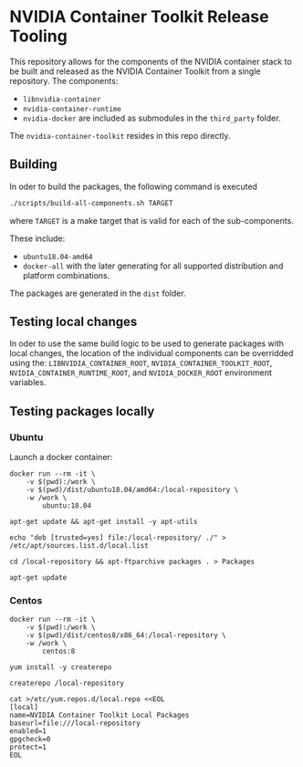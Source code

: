 # NVIDIA Container Toolkit Release Tooling

This repository allows for the components of the NVIDIA container stack to be
built and released as the NVIDIA Container Toolkit from a single repository. The components:
* `libnvidia-container`
* `nvidia-container-runtime`
* `nvidia-docker`
are included as submodules in the `third_party` folder.

The `nvidia-container-toolkit` resides in this repo directly.

## Building

In oder to build the packages, the following command is executed
```sh
./scripts/build-all-components.sh TARGET
```
where `TARGET` is a make target that is valid for each of the sub-components.

These include:
* `ubuntu18.04-amd64`
* `docker-all`
with the later generating for all supported distribution and platform combinations.

The packages are generated in the `dist` folder.

## Testing local changes

In oder to use the same build logic to be used to generate packages with local changes,
the location of the individual components can be overridded using the: `LIBNVIDIA_CONTAINER_ROOT`,
`NVIDIA_CONTAINER_TOOLKIT_ROOT`, `NVIDIA_CONTAINER_RUNTIME_ROOT`, and `NVIDIA_DOCKER_ROOT`
environment variables.

## Testing packages locally

### Ubuntu

Launch a docker container:

```
docker run --rm -it \
    -v $(pwd):/work \
    -v $(pwd)/dist/ubuntu18.04/amd64:/local-repository \
    -w /work \
        ubuntu:18.04
```


```
apt-get update && apt-get install -y apt-utils
```

```
echo "deb [trusted=yes] file:/local-repository/ ./" > /etc/apt/sources.list.d/local.list
```

```
cd /local-repository && apt-ftparchive packages . > Packages
```

```
apt-get update
```



### Centos

```
docker run --rm -it \
    -v $(pwd):/work \
    -v $(pwd)/dist/centos8/x86_64:/local-repository \
    -w /work \
        centos:8
```

```
yum install -y createrepo
```

```
createrepo /local-repository
```

```
cat >/etc/yum.repos.d/local.repo <<EOL
[local]
name=NVIDIA Container Toolkit Local Packages
baseurl=file:///local-repository
enabled=1
gpgcheck=0
protect=1
EOL
```
